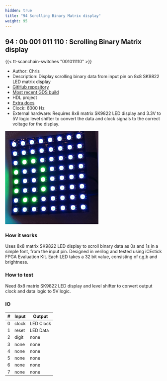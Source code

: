 ```yaml
---
hidden: true
title: "94 Scrolling Binary Matrix display"
weight: 95
---
```


## 94 : 0b 001 011 110 : Scrolling Binary Matrix display

{{< tt-scanchain-switches "001011110" >}}

* Author: Chris
* Description: Display scrolling binary data from input pin on 8x8 SK9822 LED matrix display
* [GitHub repository](https://github.com/chrisruk/matrixchip)
* [Most recent GDS build](https://github.com/chrisruk/matrixchip/actions/runs/3500414798)
* HDL project
* [Extra docs](https://github.com/chrisruk/matrixchip/blob/main/README.md)
* Clock: 6000 Hz
* External hardware: Requires 8x8 matrix SK9822 LED display and 3.3V to 5V logic level shifter to convert the data and clock signals to the correct voltage for the display.

![picture](images/animation.gif)

### How it works

Uses 8x8 matrix SK9822 LED display to scroll binary data as 0s and 1s in a simple font, from the input pin.  Designed in verilog and tested using iCEstick FPGA Evaluation Kit.  Each LED takes a 32 bit value, consisting of r,g,b and brightness.

### How to test

Need 8x8 matrix SK9822 LED display and level shifter to convert output clock and data logic to 5V logic.

### IO

| # | Input        | Output       |
|---|--------------|--------------|
| 0 | clock  | LED Clock |
| 1 | reset  | LED Data |
| 2 | digit  | none |
| 3 | none  | none |
| 4 | none  | none |
| 5 | none  | none |
| 6 | none  | none |
| 7 | none  | none |

